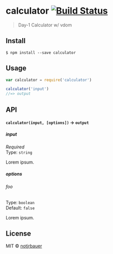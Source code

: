 # calculator [![Build Status](https://travis-ci.org/notjrbauer/calculator.svg?branch=master)](https://travis-ci.org/notjrbauer/calculator)

> Day-1 Calculator w/ vdom


## Install

```
$ npm install --save calculator
```


## Usage

```js
var calculator = require('calculator')

calculator('input')
//=> output
```

## API

#### `calculator(input, [options])` -> `output`

##### input

*Required*  
Type: `string`

Lorem ipsum.

##### options

###### foo

Type: `boolean`  
Default: `false`

Lorem ipsum.


## License

MIT © [notjrbauer](http://notjrbauer.github.io)
